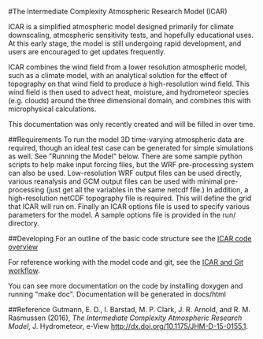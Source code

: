 #The Intermediate Complexity Atmospheric Research Model (ICAR)

ICAR is a simplified atmospheric model designed primarily for climate downscaling, atmospheric sensitivity tests, and hopefully educational uses. At this early stage, the model is still undergoing rapid development, and users are encouraged to get updates frequently. 

ICAR combines the wind field from a lower resolution atmospheric model, such as a climate model, with an analytical solution for the effect of topography on that wind field to produce a high-resolution wind field. This wind field is then used to advect heat, moisture, and hydrometeor species (e.g. clouds) around the three dimensional domain, and combines this with microphysical calculations.  

This documentation was only recently created and will be filled in over time. 

##Requirements
To run the model 3D time-varying atmospheric data are required, though an ideal test case can be generated for simple simulations as well.  See "Running the Model" below. There are some sample python scripts to help make input forcing files, but the WRF pre-processing system can also be used.  Low-resolution WRF output files can be used directly, various reanalysis and GCM output files can be used with minimal pre-processing (just get all the variables in the same netcdf file.)  In addition, a high-resolution netCDF topography file is required.  This will define the grid that ICAR will run on.  Finally an ICAR options file is used to specify various parameters for the model.  A sample options file is provided in the run/ directory. 

##Developing
For an outline of the basic code structure see the [ICAR code overview](https://github.com/NCAR/icar/blob/develop/docs/icar_code_overview.md)

For reference working with the model code and git, see the [ICAR and Git workflow](https://github.com/NCAR/icar/blob/develop/docs/howto/icar_and_git_howto.md). 

You can see more documentation on the code by installing doxygen and running "make doc".  Documentation will be generated in docs/html

##Reference
Gutmann, E. D., I. Barstad, M. P. Clark, J. R. Arnold, and R. M. Rasmussen (2016), *The Intermediate Complexity Atmospheric Research Model*, J. Hydrometeor, e-View http://dx.doi.org/10.1175/JHM-D-15-0155.1.
